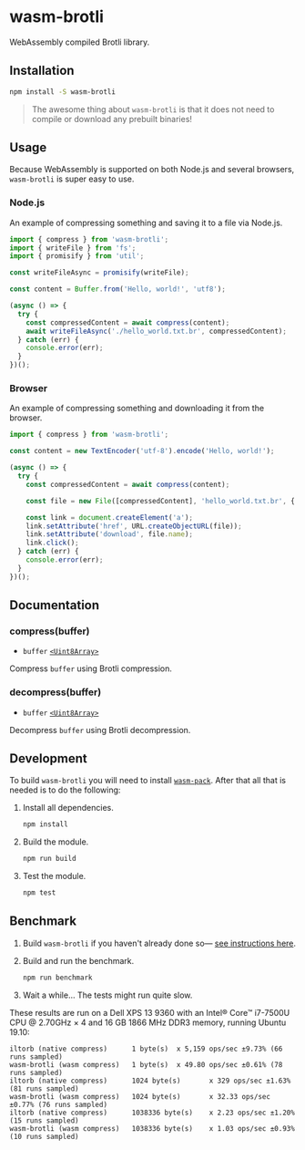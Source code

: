 # wasm-brotli

WebAssembly compiled Brotli library.

## Installation

```bash
npm install -S wasm-brotli
```

> The awesome thing about `wasm-brotli` is that it does not need to compile or
> download any prebuilt binaries!

## Usage

Because WebAssembly is supported on both Node.js and several browsers,
`wasm-brotli` is super easy to use.

### Node.js

An example of compressing something and saving it to a file via Node.js.

```js
import { compress } from 'wasm-brotli';
import { writeFile } from 'fs';
import { promisify } from 'util';

const writeFileAsync = promisify(writeFile);

const content = Buffer.from('Hello, world!', 'utf8');

(async () => {
  try {
    const compressedContent = await compress(content);
    await writeFileAsync('./hello_world.txt.br', compressedContent);
  } catch (err) {
    console.error(err);
  }
})();
```

### Browser

An example of compressing something and downloading it from the browser.

```js
import { compress } from 'wasm-brotli';

const content = new TextEncoder('utf-8').encode('Hello, world!');

(async () => {
  try {
    const compressedContent = await compress(content);

    const file = new File([compressedContent], 'hello_world.txt.br', { type: 'application/brotli' });

    const link = document.createElement('a');
    link.setAttribute('href', URL.createObjectURL(file));
    link.setAttribute('download', file.name);
    link.click();
  } catch (err) {
    console.error(err);
  }
})();
```

## Documentation

### compress(buffer)

*   `buffer` [`<Uint8Array>`][]

Compress `buffer` using Brotli compression.

### decompress(buffer)

*   `buffer` [`<Uint8Array>`][]

Decompress `buffer` using Brotli decompression.

[`<Uint8Array>`]: https://developer.mozilla.org/en-US/docs/Web/JavaScript/Reference/Global_Objects/Uint8Array

## Development

To build `wasm-brotli` you will need to install [`wasm-pack`][]. After that all
that is needed is to do the following:

1.  Install all dependencies.

    ```bash
    npm install
    ```

2.  Build the module.

    ```bash
    npm run build
    ```

3.  Test the module.

    ```bash
    npm test
    ```

[`wasm-pack`]: https://rustwasm.github.io/wasm-pack/

## Benchmark

1.  Build `wasm-brotli` if you haven't already done so&mdash;
    [see instructions here][].

2.  Build and run the benchmark.

    ```bash
    npm run benchmark
    ```

3.  Wait a while... The tests might run quite slow.

[see instructions here]: https://github.com/dfrankland/wasm-brotli#development

These results are run on a Dell XPS 13 9360 with an Intel® Core™ i7-7500U CPU @
2.70GHz × 4 and 16 GB 1866 MHz DDR3 memory, running Ubuntu 19.10:

```
iltorb (native compress)      1 byte(s)  x 5,159 ops/sec ±9.73% (66 runs sampled)
wasm-brotli (wasm compress)   1 byte(s)  x 49.80 ops/sec ±0.61% (78 runs sampled)
iltorb (native compress)      1024 byte(s)       x 329 ops/sec ±1.63% (81 runs sampled)
wasm-brotli (wasm compress)   1024 byte(s)       x 32.33 ops/sec ±0.77% (76 runs sampled)
iltorb (native compress)      1038336 byte(s)    x 2.23 ops/sec ±1.20% (15 runs sampled)
wasm-brotli (wasm compress)   1038336 byte(s)    x 1.03 ops/sec ±0.93% (10 runs sampled)
```
